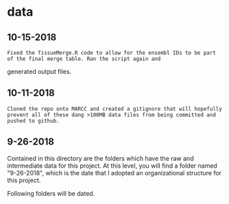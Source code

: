 # data

## 10-15-2018
	Fixed the TissueMerge.R code to allow for the ensembl IDs to be part of the final merge table. Ran the script again and 
generated output files.

## 10-11-2018
	Cloned the repo onto MARCC and created a gitignore that will hopefully prevent all of these dang >100MB data files from being committed and pushed to github.

## 9-26-2018
Contained in this directory are the folders which have the raw and intermediate data for this project. At this level, you
will find a folder named "9-26-2018", which is the date that I adopted an organizational structure for this project.

Following folders will be dated.
